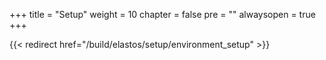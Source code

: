 +++
title = "Setup"
weight = 10
chapter = false
pre = ""
alwaysopen = true
+++

{{< redirect href="/build/elastos/setup/environment_setup" >}}
